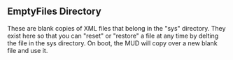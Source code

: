 EmptyFiles Directory
--------------------

These are blank copies of XML files that belong in the "sys" directory. They
exist here so that you can "reset" or "restore" a file at any time by delting
the file in the sys directory. On boot, the MUD will copy over a new blank file
and use it.
